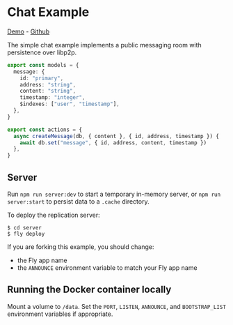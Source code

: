 # Chat Example

[Demo](https://canvas-chat.pages.dev/) - [Github](https://github.com/canvasxyz/canvas/tree/main/examples/chat)

The simple chat example implements a public messaging room
with persistence over libp2p.

```ts
export const models = {
  message: {
    id: "primary",
    address: "string",
    content: "string",
    timestamp: "integer",
    $indexes: ["user", "timestamp"],
  },
}

export const actions = {
  async createMessage(db, { content }, { id, address, timestamp }) {
    await db.set("message", { id, address, content, timestamp })
  },
}
```

## Server

Run `npm run server:dev` to start a temporary in-memory server, or
`npm run server:start` to persist data to a `.cache` directory.

To deploy the replication server:

```
$ cd server
$ fly deploy
```

If you are forking this example, you should change:

- the Fly app name
- the `ANNOUNCE` environment variable to match your Fly app name

## Running the Docker container locally

Mount a volume to `/data`. Set the `PORT`, `LISTEN`, `ANNOUNCE`, and
`BOOTSTRAP_LIST` environment variables if appropriate.
